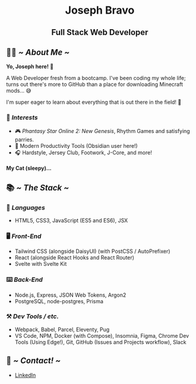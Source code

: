 <center>
  <h1>Joseph Bravo</h1>
  <h2>Full Stack Web Developer</h2>
</center>

## 🧑‍💻 *~ About Me ~*

**Yo, Joseph here!** 👋

A Web Developer fresh from a bootcamp. I've been coding my whole life; turns out there's more to GitHub than a place for downloading Minecraft mods... 😅

I'm super eager to learn about everything that is out there in the field! 📖

### 👀 *Interests*

- 🎮 *Phantasy Star Online 2: New Genesis*, Rhythm Games and satisfying parries.
- 📝 Modern Productivity Tools (Obsidian user here!)
- 🎧 Hardstyle, Jersey Club, Footwork, J-Core, and more!

#### My Cat (sleepy)...


## 📚 *~ The Stack ~*

### 📑 *Languages*

- HTML5, CSS3, JavaScript (ES5 and ES6), JSX

### 🖥️ *Front-End*

- Tailwind CSS (alongside DaisyUI) (with PostCSS / AutoPrefixer)
- React (alongside React Hooks and React Router)
- Svelte with Svelte Kit

### ⌨️ *Back-End*

- Node.js, Express, JSON Web Tokens, Argon2
- PostgreSQL, node-postgres, Prisma 

### ⚒️ *Dev Tools / etc.*

- Webpack, Babel, Parcel, Eleventy, Pug
- VS Code, NPM, Docker (with Compose), Insomnia, Figma, Chrome Dev Tools (Using Edge!), Git, GitHub (Issues and Projects workflow), Slack

## 📨 *~ Contact! ~*

- [LinkedIn](https://www.linkedin.com/in/joseph-bravo-dev/)

